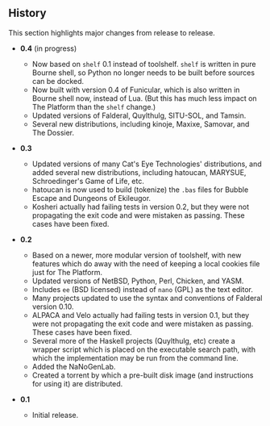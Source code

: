 History
-------

This section highlights major changes from release to release.

*   **0.4** (in progress)
    
    *   Now based on `shelf` 0.1 instead of toolshelf.  `shelf` is written
        in pure Bourne shell, so Python no longer needs to be built before
        sources can be docked.
    *   Now built with version 0.4 of Funicular, which is also written
        in Bourne shell now, instead of Lua.  (But this has much less
        impact on The Platform than the `shelf` change.)
    *   Updated versions of Falderal, Quylthulg, SITU-SOL, and Tamsin.
    *   Several new distributions, including kinoje, Maxixe, Samovar,
        and The Dossier.

*   **0.3**
    
    *   Updated versions of many Cat's Eye Technologies' distributions,
        and added several new distributions, including hatoucan, MARYSUE,
        Schroedinger's Game of Life, etc.
    *   hatoucan is now used to build (tokenize) the `.bas` files for
        Bubble Escape and Dungeons of Ekileugor. 
    *   Kosheri actually had failing tests in version 0.2, but they
        were not propagating the exit code and were mistaken as passing.
        These cases have been fixed.

*   **0.2**
    
    *   Based on a newer, more modular version of toolshelf, with new features
        which do away with the need of keeping a local cookies file just
        for The Platform.
    *   Updated versions of NetBSD, Python, Perl, Chicken, and YASM.
    *   Includes `ee` (BSD licensed) instead of `nano` (GPL) as the text
        editor.
    *   Many projects updated to use the syntax and conventions of
        Falderal version 0.10.
    *   ALPACA and Velo actually had failing tests in version 0.1, but they
        were not propagating the exit code and were mistaken as passing.
        These cases have been fixed.
    *   Several more of the Haskell projects (Quylthulg, etc) create a
        wrapper script which is placed on the executable search path, with
        which the implementation may be run from the command line.
    *   Added the NaNoGenLab.
    *   Created a torrent by which a pre-built disk image (and instructions
        for using it) are distributed.

*   **0.1**
    
    *   Initial release.
